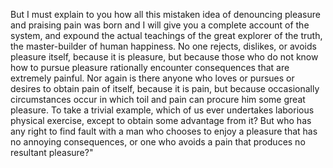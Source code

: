 But I must explain to you how all this mistaken idea of denouncing pleasure and praising pain was born and I will give you a complete
 account of the system, and expound the actual teachings of the great explorer of the truth, the master-builder of human happiness. No one
  rejects, dislikes, or avoids pleasure itself, because it is pleasure, but because those who do not know how to pursue pleasure rationally 
  encounter consequences that are extremely painful. Nor again is there
   anyone who loves or pursues or desires to obtain pain of itself, because it is pain, but because occasionally circumstances occur in
    which toil and pain can procure him some great pleasure. To take a trivial example, which of us ever undertakes laborious physical
     exercise, except to obtain some advantage from it? But who has any right to find fault with a man who chooses to enjoy a pleasure 
     that has no annoying consequences, or one who avoids a pain that 
     produces no resultant pleasure?"